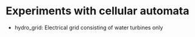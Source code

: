 # Experiments with cellular automata

- hydro_grid: Electrical grid consisting of water turbines only
